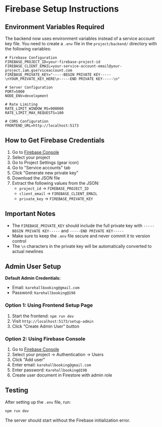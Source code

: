 # Firebase Setup Instructions

## Environment Variables Required

The backend now uses environment variables instead of a service account key file. You need to create a `.env` file in the `project/backend/` directory with the following variables:

```env
# Firebase Configuration
FIREBASE_PROJECT_ID=your-firebase-project-id
FIREBASE_CLIENT_EMAIL=your-service-account-email@your-project.iam.gserviceaccount.com
FIREBASE_PRIVATE_KEY="-----BEGIN PRIVATE KEY-----\nYOUR_PRIVATE_KEY_HERE\n-----END PRIVATE KEY-----\n"

# Server Configuration
PORT=5000
NODE_ENV=development

# Rate Limiting
RATE_LIMIT_WINDOW_MS=900000
RATE_LIMIT_MAX_REQUESTS=100

# CORS Configuration
FRONTEND_URL=http://localhost:5173
```

## How to Get Firebase Credentials

1. Go to [Firebase Console](https://console.firebase.google.com/)
2. Select your project
3. Go to Project Settings (gear icon)
4. Go to "Service accounts" tab
5. Click "Generate new private key"
6. Download the JSON file
7. Extract the following values from the JSON:
   - `project_id` → `FIREBASE_PROJECT_ID`
   - `client_email` → `FIREBASE_CLIENT_EMAIL`
   - `private_key` → `FIREBASE_PRIVATE_KEY`

## Important Notes

- The `FIREBASE_PRIVATE_KEY` should include the full private key with `-----BEGIN PRIVATE KEY-----` and `-----END PRIVATE KEY-----`
- Make sure to keep the `.env` file secure and never commit it to version control
- The `\n` characters in the private key will be automatically converted to actual newlines

## Admin User Setup

**Default Admin Credentials:**
- Email: `karehallbooking@gmail.com`
- Password: `Karehallbooking@198`

### Option 1: Using Frontend Setup Page
1. Start the frontend: `npm run dev`
2. Visit `http://localhost:5173/setup-admin`
3. Click "Create Admin User" button

### Option 2: Using Firebase Console
1. Go to [Firebase Console](https://console.firebase.google.com/)
2. Select your project → Authentication → Users
3. Click "Add user"
4. Enter email: `karehallbooking@gmail.com`
5. Enter password: `Karehallbooking@198`
6. Create user document in Firestore with admin role

## Testing

After setting up the `.env` file, run:

```bash
npm run dev
```

The server should start without the Firebase initialization error.

